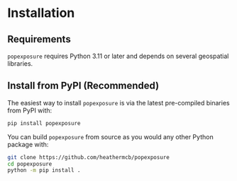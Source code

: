 # Installation

## Requirements

`popexposure` requires Python 3.11 or later and depends on several geospatial libraries.

## Install from PyPI (Recommended)

The easiest way to install `popexposure` is via the latest pre-compiled binaries from PyPI with:

```bash
pip install popexposure
```

You can build `popexposure` from source as you would any other Python package with:

```bash
git clone https://github.com/heathermcb/popexposure
cd popexposure
python -m pip install .
```
